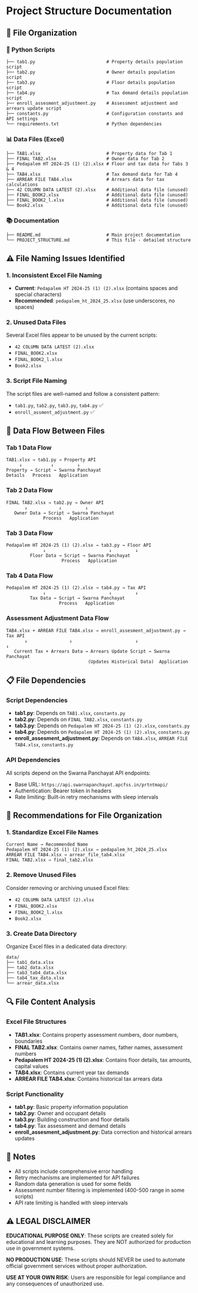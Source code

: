 # Project Structure Documentation

## 📁 File Organization

### 🐍 Python Scripts
```
├── tab1.py                           # Property details population script
├── tab2.py                           # Owner details population script  
├── tab3.py                           # Floor details population script
├── tab4.py                           # Tax demand details population script
├── enroll_assesment_adjustment.py    # Assessment adjustment and arrears update script
├── constants.py                      # Configuration constants and API settings
└── requirements.txt                  # Python dependencies
```

### 📊 Data Files (Excel)
```
├── TAB1.xlsx                         # Property data for Tab 1
├── FINAL TAB2.xlsx                   # Owner data for Tab 2
├── Pedapalem HT 2024-25 (1) (2).xlsx # Floor and tax data for Tabs 3 & 4
├── TAB4.xlsx                         # Tax demand data for Tab 4
├── ARREAR FILE TAB4.xlsx             # Arrears data for tax calculations
├── 42 COLUMN DATA LATEST (2).xlsx    # Additional data file (unused)
├── FINAL_BOOK2.xlsx                  # Additional data file (unused)
├── FINAL_BOOK2_l.xlsx                # Additional data file (unused)
└── Book2.xlsx                        # Additional data file (unused)
```

### 📚 Documentation
```
├── README.md                         # Main project documentation
└── PROJECT_STRUCTURE.md              # This file - detailed structure
```

## ⚠️ File Naming Issues Identified

### 1. Inconsistent Excel File Naming
- **Current**: `Pedapalem HT 2024-25 (1) (2).xlsx` (contains spaces and special characters)
- **Recommended**: `pedapalem_ht_2024_25.xlsx` (use underscores, no spaces)

### 2. Unused Data Files
Several Excel files appear to be unused by the current scripts:
- `42 COLUMN DATA LATEST (2).xlsx`
- `FINAL_BOOK2.xlsx`
- `FINAL_BOOK2_l.xlsx`
- `Book2.xlsx`

### 3. Script File Naming
The script files are well-named and follow a consistent pattern:
- `tab1.py`, `tab2.py`, `tab3.py`, `tab4.py` ✅
- `enroll_assment_adjustment.py` ✅

## 🔄 Data Flow Between Files

### Tab 1 Data Flow
```
TAB1.xlsx → tab1.py → Property API
     ↓           ↓         ↓
Property → Script → Swarna Panchayat
Details   Process   Application
```

### Tab 2 Data Flow
```
FINAL TAB2.xlsx → tab2.py → Owner API
       ↓            ↓         ↓
   Owner Data → Script → Swarna Panchayat
              Process   Application
```

### Tab 3 Data Flow
```
Pedapalem HT 2024-25 (1) (2).xlsx → tab3.py → Floor API
              ↓                        ↓         ↓
         Floor Data → Script → Swarna Panchayat
                     Process   Application
```

### Tab 4 Data Flow
```
Pedapalem HT 2024-25 (1) (2).xlsx → tab4.py → Tax API
              ↓                        ↓         ↓
         Tax Data → Script → Swarna Panchayat
                    Process   Application
```

### Assessment Adjustment Data Flow
```
TAB4.xlsx + ARREAR FILE TAB4.xlsx → enroll_assesment_adjustment.py → Tax API
       ↓                ↓                        ↓                    ↓
   Current Tax + Arrears Data → Arrears Update Script → Swarna Panchayat
                               (Updates Historical Data)  Application
```

## 📋 File Dependencies

### Script Dependencies
- **tab1.py**: Depends on `TAB1.xlsx`, `constants.py`
- **tab2.py**: Depends on `FINAL TAB2.xlsx`, `constants.py`
- **tab3.py**: Depends on `Pedapalem HT 2024-25 (1) (2).xlsx`, `constants.py`
- **tab4.py**: Depends on `Pedapalem HT 2024-25 (1) (2).xlsx`, `constants.py`
- **enroll_assesment_adjustment.py**: Depends on `TAB4.xlsx`, `ARREAR FILE TAB4.xlsx`, `constants.py`

### API Dependencies
All scripts depend on the Swarna Panchayat API endpoints:
- Base URL: `https://api.swarnapanchayat.apcfss.in/prtntmapi/`
- Authentication: Bearer token in headers
- Rate limiting: Built-in retry mechanisms with sleep intervals

## 🎯 Recommendations for File Organization

### 1. Standardize Excel File Names
```
Current Name → Recommended Name
Pedapalem HT 2024-25 (1) (2).xlsx → pedapalem_ht_2024_25.xlsx
ARREAR FILE TAB4.xlsx → arrear_file_tab4.xlsx
FINAL TAB2.xlsx → final_tab2.xlsx
```

### 2. Remove Unused Files
Consider removing or archiving unused Excel files:
- `42 COLUMN DATA LATEST (2).xlsx`
- `FINAL_BOOK2.xlsx`
- `FINAL_BOOK2_l.xlsx`
- `Book2.xlsx`

### 3. Create Data Directory
Organize Excel files in a dedicated data directory:
```
data/
├── tab1_data.xlsx
├── tab2_data.xlsx
├── tab3_tab4_data.xlsx
├── tab4_tax_data.xlsx
└── arrear_data.xlsx
```

## 🔍 File Content Analysis

### Excel File Structures
- **TAB1.xlsx**: Contains property assessment numbers, door numbers, boundaries
- **FINAL TAB2.xlsx**: Contains owner names, father names, assessment numbers
- **Pedapalem HT 2024-25 (1) (2).xlsx**: Contains floor details, tax amounts, capital values
- **TAB4.xlsx**: Contains current year tax demands
- **ARREAR FILE TAB4.xlsx**: Contains historical tax arrears data

### Script Functionality
- **tab1.py**: Basic property information population
- **tab2.py**: Owner and occupant details
- **tab3.py**: Building construction and floor details
- **tab4.py**: Tax assessment and demand details
- **enroll_assesment_adjustment.py**: Data correction and historical arrears updates

## 📝 Notes
- All scripts include comprehensive error handling
- Retry mechanisms are implemented for API failures
- Random data generation is used for some fields
- Assessment number filtering is implemented (400-500 range in some scripts)
- API rate limiting is handled with sleep intervals

## ⚠️ **LEGAL DISCLAIMER**

**EDUCATIONAL PURPOSE ONLY**: These scripts are created solely for educational and learning purposes. They are NOT authorized for production use in government systems.

**NO PRODUCTION USE**: These scripts should NEVER be used to automate official government services without proper authorization.

**USE AT YOUR OWN RISK**: Users are responsible for legal compliance and any consequences of unauthorized use.
